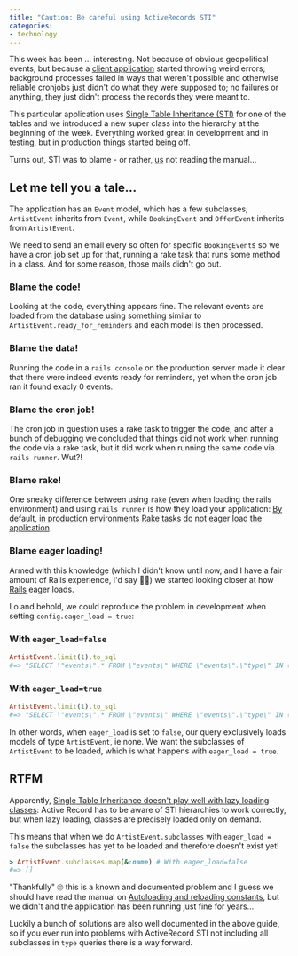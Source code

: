 ```yaml
---
title: "Caution: Be careful using ActiveRecords STI"
categories:
- technology
---
```


This week has been ... interesting. Not because of obvious geopolitical events, but because a [client application](https://eventzonen.dk) started throwing weird errors; background processes failed in ways that weren't possible and otherwise reliable cronjobs just didn't do what they were supposed to; no failures or anything, they just didn't process the records they were meant to.

<!--more-->

This particular application uses [Single Table Inheritance (STI)](https://api.rubyonrails.org/classes/ActiveRecord/Inheritance.html) for one of the tables and we introduced a new super class into the hierarchy at the beginning of the week. Everything worked great in development and in testing, but in production things started being off.

Turns out, STI was to blame - or rather, [us](https://substancelab.dk) not reading the manual...

## Let me tell you a tale...

The application has an `Event` model, which has a few subclasses; `ArtistEvent` inherits from `Event`, while `BookingEvent` and `OfferEvent` inherits from `ArtistEvent`.

We need to send an email every so often for specific `BookingEvent`s so we have a cron job set up for that, running a rake task that runs some method in a class. And for some reason, those mails didn't go out.

### Blame the code!

Looking at the code, everything appears fine. The relevant events are loaded from the database using something similar to `ArtistEvent.ready_for_reminders` and each model is then processed.

### Blame the data!

Running the code in a `rails console` on the production server made it clear that there were indeed events ready for reminders, yet when the cron job ran it found exacly 0 events.

### Blame the cron job!

The cron job in question uses a rake task to trigger the code, and after a bunch of debugging we concluded that things did not work when running the code via a rake task, but it did work when running the same code via `rails runner`. Wut?!

### Blame rake!

One sneaky difference between using `rake` (even when loading the rails environment) and using `rails runner` is how they load your application: [By default, in production environments Rake tasks do not eager load the application](https://guides.rubyonrails.org/autoloading_and_reloading_constants.html#eager-loading).

### Blame eager loading!

Armed with this knowledge (which I didn't know until now, and I have a fair amount of Rails experience, I'd say 👴🏻) we started looking closer at how [Rails](https://rubyonrails.org/) eager loads.

Lo and behold, we could reproduce the problem in development when setting `config.eager_load = true`:

### With `eager_load=false`

```ruby
ArtistEvent.limit(1).to_sql
#=> "SELECT \"events\".* FROM \"events\" WHERE \"events\".\"type\" IN ('ArtistEvent') LIMIT 1"
```

### With `eager_load=true`

```ruby
ArtistEvent.limit(1).to_sql
#=> "SELECT \"events\".* FROM \"events\" WHERE \"events\".\"type\" IN ('ArtistEvent', 'OfferEvent', 'BookingEvent') LIMIT 1"
```

In other words, when `eager_load` is set to `false`, our query exclusively loads models of type `ArtistEvent`, ie none. We want the subclasses of `ArtistEvent` to be loaded, which is what happens with `eager_load = true`.

## RTFM

Apparently, [Single Table Inheritance doesn't play well with lazy loading classes](https://guides.rubyonrails.org/autoloading_and_reloading_constants.html#single-table-inheritance): Active Record has to be aware of STI hierarchies to work correctly, but when lazy loading, classes are precisely loaded only on demand.

This means that when we do `ArtistEvent.subclasses` with `eager_load = false` the subclasses has yet to be loaded and therefore doesn't exist yet!

```ruby
> ArtistEvent.subclasses.map(&:name) # With eager_load=false
#=> []
```

"Thankfully" 🙄 this is a known and documented problem and I guess we should have read the manual on [Autoloading and reloading constants](https://guides.rubyonrails.org/autoloading_and_reloading_constants.html#option-2-preload-a-collapsed-directory), but we didn't and the application has been running just fine for years...

Luckily a bunch of solutions are also well documented in the above guide, so if you ever run into problems with ActiveRecord STI not including all subclasses in `type` queries there is a way forward.
